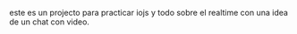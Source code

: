 este es un projecto para practicar iojs y todo sobre el realtime con una idea de un chat con video.
